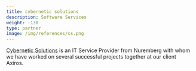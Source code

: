 ```yaml
---
title: cybernetic solutions
description: Software Services
weight: -130
type: partner
image: /img/references/cs.png
---
```


[Cybernetic Solutions](https://www.cybernetic-solutions.de/) is an IT Service Provider from Nuremberg with whom we have worked on several successful projects together at our client Axiros.
